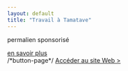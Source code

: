 ```yaml
---
layout: default
title: "Travail à Tamatave"
---
```



<p>permalien sponsorisé</p>
<a href="https://makemycv.fr/site-recherche-emploi" target="_blank">en savoir plus</a>
<div class="button-container"> /*button-page*/
<a href="https://makemycv.fr/site-recherche-emploi" target="_blank" class="bouton-page">Accéder au site Web > </a>
</div>
